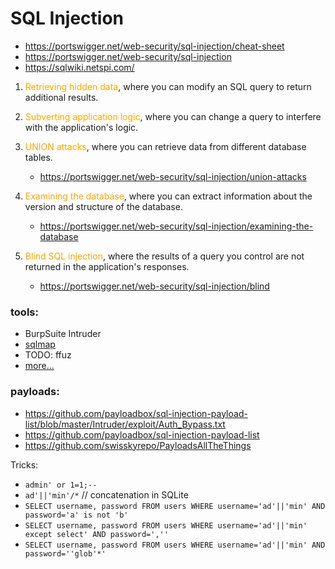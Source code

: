 # SQL Injection

- https://portswigger.net/web-security/sql-injection/cheat-sheet
- https://portswigger.net/web-security/sql-injection
- https://sqlwiki.netspi.com/

1. <span style="color:orange">Retrieving hidden data</span>, where you can modify an SQL query to return additional results.
2. <span style="color:orange">Subverting application logic</span>, where you can change a query to interfere with the application's logic.
3. <span style="color:orange">UNION attacks</span>, where you can retrieve data from different database tables.

   - https://portswigger.net/web-security/sql-injection/union-attacks

4. <span style="color:orange">Examining the database</span>, where you can extract information about the version and structure of the database.

   - https://portswigger.net/web-security/sql-injection/examining-the-database

5. <span style="color:orange">Blind SQL injection</span>, where the results of a query you control are not returned in the application's responses.

   - https://portswigger.net/web-security/sql-injection/blind

### tools:

- BurpSuite Intruder
- [sqlmap](https://github.com/sqlmapproject/sqlmap)
- TODO: ffuz
- [more...](https://github.com/The-Art-of-Hacking/h4cker/blob/master/web_application_testing/sql-injection-tools.md)

### payloads:

- https://github.com/payloadbox/sql-injection-payload-list/blob/master/Intruder/exploit/Auth_Bypass.txt
- https://github.com/payloadbox/sql-injection-payload-list
- https://github.com/swisskyrepo/PayloadsAllTheThings

Tricks:

- `admin' or 1=1;--`
- `ad'||'min'/*` // concatenation in SQLite
- `SELECT username, password FROM users WHERE username='ad'||'min' AND password='a' is not 'b'`
- `SELECT username, password FROM users WHERE username='ad'||'min' except select' AND password=','' `
- `SELECT username, password FROM users WHERE username='ad'||'min' AND password=''glob'*'`
